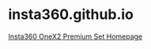 # insta360.github.io

[Insta360 OneX2 Premium Set Homepage](https://marcustutorials.github.io/insta360/insta360_one_x2)
